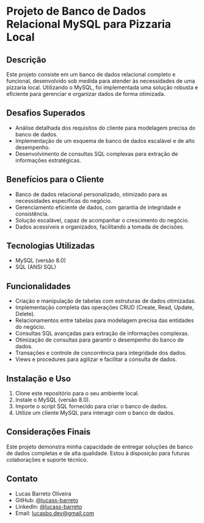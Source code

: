 # Projeto de Banco de Dados Relacional MySQL para Pizzaria Local

## Descrição

Este projeto consiste em um banco de dados relacional completo e funcional, desenvolvido sob medida para atender às necessidades de uma pizzaria local. Utilizando o MySQL, foi implementada uma solução robusta e eficiente para gerenciar e organizar dados de forma otimizada.

## Desafios Superados

* Análise detalhada dos requisitos do cliente para modelagem precisa do banco de dados.
* Implementação de um esquema de banco de dados escalável e de alto desempenho.
* Desenvolvimento de consultas SQL complexas para extração de informações estratégicas.

## Benefícios para o Cliente

* Banco de dados relacional personalizado, otimizado para as necessidades específicas do negócio.
* Gerenciamento eficiente de dados, com garantia de integridade e consistência.
* Solução escalável, capaz de acompanhar o crescimento do negócio.
* Dados acessíveis e organizados, facilitando a tomada de decisões.

## Tecnologias Utilizadas

* MySQL (versão 8.0)
* SQL (ANSI SQL)

## Funcionalidades

* Criação e manipulação de tabelas com estruturas de dados otimizadas.
* Implementação completa das operações CRUD (Create, Read, Update, Delete).
* Relacionamentos entre tabelas para modelagem precisa das entidades do negócio.
* Consultas SQL avançadas para extração de informações complexas.
* Otimização de consultas para garantir o desempenho do banco de dados.
* Transações e controle de concorrência para integridade dos dados.
* Views e procedures para agilizar e facilitar a consulta de dados.

## Instalação e Uso

1.  Clone este repositório para o seu ambiente local.
2.  Instale o MySQL (versão 8.0).
3.  Importe o script SQL fornecido para criar o banco de dados.
4.  Utilize um cliente MySQL para interagir com o banco de dados.

## Considerações Finais

Este projeto demonstra minha capacidade de entregar soluções de banco de dados completas e de alta qualidade. Estou à disposição para futuras colaborações e suporte técnico.

## Contato

* Lucas Barreto Oliveira
* GitHub: [@lucass-barreto](https://github.com/lucass-barreto)
* LinkedIn: [@lucass-barreto](https://www.linkedin.com/in/lucass-barreto/)
* Email: lucasbo.dev@gmail.com
